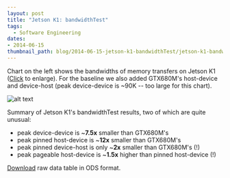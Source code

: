 ```yaml
---
layout: post
title: "Jetson K1: bandwidthTest"
tags:
  - Software Engineering
dates:
- 2014-06-15
thumbnail_path: blog/2014-06-15-jetson-k1-bandwidthTest/jetson-k1-bandwidthTest.png
---
```


Chart on the left shows the bandwidths of memory transfers on Jetson K1 ([Click](\assets\img\blog\2014-06-15-jetson-k1-bandwidthTest\jetson-k1-bandwidthTest.pdf) to enlarge). For the baseline we also added GTX680M's host-device and device-host (peak device-device is ~90K -- too large for this chart).

![alt text](\assets\img\blog\2014-06-15-jetson-k1-bandwidthTest\jetson-k1-bandwidthTest.png "Logo Title Text 1")

Summary of Jetson K1's bandwidthTest results, two of which are quite unusual:

- peak device-device is ~**7.5x** smaller than GTX680M's
- peak pinned host-device is ~**12x** smaller than GTX680M's
- peak pinned device-host is only ~**2x** smaller than GTX680M's (!)
- peak pageable host-device is ~**1.5x** higher than pinned host-device (!)

[Download](\assets\img\blog\2014-06-15-jetson-k1-bandwidthTest\jetson-k1-bandwidthTest.ods) raw data table in ODS format.

